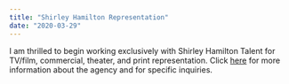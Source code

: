 ```yaml
---
title: "Shirley Hamilton Representation"
date: "2020-03-29"
---
```


I am thrilled to begin working exclusively with Shirley Hamilton Talent for TV/film, commercial, theater, and print representation. Click [here](https://www.shirleyhamiltontalent.com/contact) for more information about the agency and for specific inquiries.
